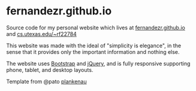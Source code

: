 fernandezr.github.io
=========

Source code for my personal website which lives at [fernandezr.github.io](fernandezr.github.io) and [cs.utexas.edu/~rf22784](http://cs.utexas.edu/~rf22784)

This website was made with the ideal of "simplicity is elegance", in the sense that it provides only the important information and nothing else. 

The website uses [Bootstrap](https://github.com/twbs/bootstrap) and [jQuery](https://github.com/jquery/jquery), and is fully responsive supporting phone, tablet, and desktop layouts.

Template from @pato [plankenau](https://github.com/pato/plankenau)

